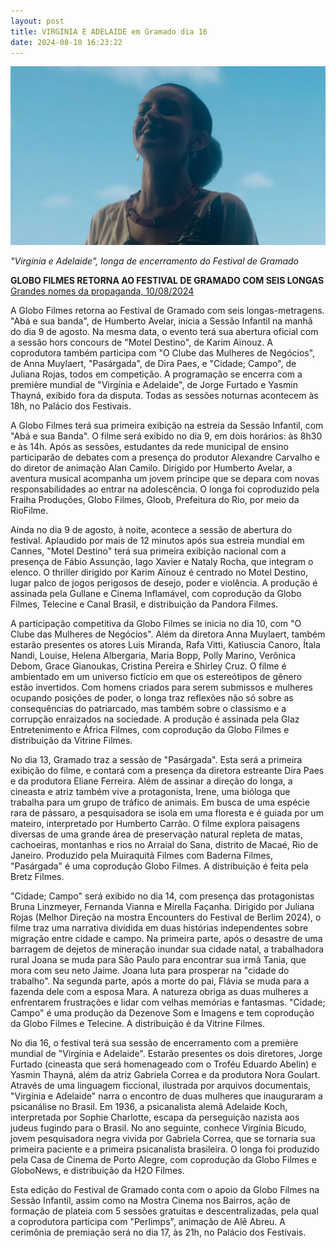 ```yaml
---
layout: post
title: VIRGÍNIA E ADELAIDE em Gramado dia 16
date: 2024-08-10 16:23:22
---
```

![](/uploads/vea-ceu.jpg)

*"Virgínia e Adelaide", longa de encerramento do Festival de Gramado*



**GLOBO FILMES RETORNA AO FESTIVAL DE GRAMADO COM SEIS LONGAS**\
[Grandes nomes da propaganda, 10/08/2024](https://grandesnomesdapropaganda.com.br/produtora/globo-filmes-retorna-ao-festival-de-gramado-com-seis-longas/)


A Globo Filmes retorna ao Festival de Gramado com seis longas-metragens. "Abá e sua banda", de Humberto Avelar, inicia a Sessão Infantil na manhã do dia 9 de agosto. Na mesma data, o evento terá sua abertura oficial com a sessão hors concours de "Motel Destino", de Karim Aïnouz. A coprodutora também participa com "O Clube das Mulheres de Negócios", de Anna Muylaert, "Pasárgada", de Dira Paes, e "Cidade; Campo", de Juliana Rojas, todos em competição. A programação se encerra com a première mundial de "Virgínia e Adelaide", de Jorge Furtado e Yasmin Thayná, exibido fora da disputa. Todas as sessões noturnas acontecem às 18h, no Palácio dos Festivais.

A Globo Filmes terá sua primeira exibição na estreia da Sessão Infantil, com "Abá e sua Banda". O filme será exibido no dia 9, em dois horários: às 8h30 e às 14h. Após as sessões, estudantes da rede municipal de ensino participarão de debates com a presença do produtor Alexandre Carvalho e do diretor de animação Alan Camilo. Dirigido por Humberto Avelar, a aventura musical acompanha um jovem príncipe que se depara com novas responsabilidades ao entrar na adolescência. O longa foi coproduzido pela Fraiha Produções, Globo Filmes, Gloob, Prefeitura do Rio, por meio da RioFilme.

Ainda no dia 9 de agosto, à noite, acontece a sessão de abertura do festival. Aplaudido por mais de 12 minutos após sua estreia mundial em Cannes, "Motel Destino" terá sua primeira exibição nacional com a presença de Fábio Assunção, Iago Xavier e Nataly Rocha, que integram o elenco. O thriller dirigido por Karim Aïnouz é centrado no Motel Destino, lugar palco de jogos perigosos de desejo, poder e violência. A produção é assinada pela Gullane e Cinema Inflamável, com coprodução da Globo Filmes, Telecine e Canal Brasil, e distribuição da Pandora Filmes.

A participação competitiva da Globo Filmes se inicia no dia 10, com "O Clube das Mulheres de Negócios". Além da diretora Anna Muylaert, também estarão presentes os atores Luis Miranda, Rafa Vitti, Katiuscia Canoro, Ítala Nandi, Louise, Helena Albergaria, Maria Bopp, Polly Marino, Verônica Debom, Grace Gianoukas, Cristina Pereira e Shirley Cruz. O filme é ambientado em um universo fictício em que os estereótipos de gênero estão invertidos. Com homens criados para serem submissos e mulheres ocupando posições de poder, o longa traz reflexões não só sobre as consequências do patriarcado, mas também sobre o classismo e a corrupção enraizados na sociedade. A produção é assinada pela Glaz Entretenimento e África Filmes, com coprodução da Globo Filmes e distribuição da Vitrine Filmes.

No dia 13, Gramado traz a sessão de "Pasárgada". Esta será a primeira exibição do filme, e contará com a presença da diretora estreante Dira Paes e da produtora Eliane Ferreira. Além de assinar a direção do longa, a cineasta e atriz também vive a protagonista, Irene, uma bióloga que trabalha para um grupo de tráfico de animais. Em busca de uma espécie rara de pássaro, a pesquisadora se isola em uma floresta e é guiada por um mateiro, interpretado por Humberto Carrão. O filme explora paisagens diversas de uma grande área de preservação natural repleta de matas, cachoeiras, montanhas e rios no Arraial do Sana, distrito de Macaé, Rio de Janeiro. Produzido pela Muiraquitã Filmes com Baderna Filmes, "Pasárgada" é uma coprodução Globo Filmes. A distribuição é feita pela Bretz Filmes.

"Cidade; Campo" será exibido no dia 14, com presença das protagonistas Bruna Linzmeyer, Fernanda Vianna e Mirella Façanha. Dirigido por Juliana Rojas (Melhor Direção na mostra Encounters do Festival de Berlim 2024), o filme traz uma narrativa dividida em duas histórias independentes sobre migração entre cidade e campo. Na primeira parte, após o desastre de uma barragem de dejetos de mineração inundar sua cidade natal, a trabalhadora rural Joana se muda para São Paulo para encontrar sua irmã Tania, que mora com seu neto Jaime. Joana luta para prosperar na "cidade do trabalho". Na segunda parte, após a morte do pai, Flávia se muda para a fazenda dele com a esposa Mara. A natureza obriga as duas mulheres a enfrentarem frustrações e lidar com velhas memórias e fantasmas. "Cidade; Campo" é uma produção da Dezenove Som e Imagens e tem coprodução da Globo Filmes e Telecine. A distribuição é da Vitrine Filmes.

No dia 16, o festival terá sua sessão de encerramento com a première mundial de "Virgínia e Adelaide". Estarão presentes os dois diretores, Jorge Furtado (cineasta que será homenageado com o Troféu Eduardo Abelin) e Yasmin Thayná, além da atriz Gabriela Correa e da produtora Nora Goulart. Através de uma linguagem ficcional, ilustrada por arquivos documentais, "Virgínia e Adelaide" narra o encontro de duas mulheres que inauguraram a psicanálise no Brasil. Em 1936, a psicanalista alemã Adelaide Koch, interpretada por Sophie Charlotte, escapa da perseguição nazista aos judeus fugindo para o Brasil. No ano seguinte, conhece Virgínia Bicudo, jovem pesquisadora negra vivida por Gabriela Correa, que se tornaria sua primeira paciente e a primeira psicanalista brasileira. O longa foi produzido pela Casa de Cinema de Porto Alegre, com coprodução da Globo Filmes e GloboNews, e distribuição da H2O Filmes.

Esta edição do Festival de Gramado conta com o apoio da Globo Filmes na Sessão Infantil, assim como na Mostra Cinema nos Bairros, ação de formação de plateia com 5 sessões gratuitas e descentralizadas, pela qual a coprodutora participa com "Perlimps", animação de Alê Abreu. A cerimônia de premiação será no dia 17, às 21h, no Palácio dos Festivais.